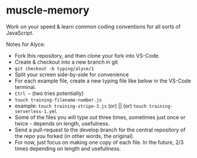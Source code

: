 # muscle-memory
Work on your speed &amp; learn common coding conventions for all sorts of JavaScript.

Notes for Alyce:

- Fork this repository, and then clone your fork into VS-Code.
- Create & checkout into a new branch in git
- `git checkout -b typing/alyce/1`
- Split your screen side-by-side for convenience
- For each example file, create a new typing file like below in the VS-Code terminal.
- `Ctrl ~` (two tries potentially)
- `touch training-filename-number.js` 
- example: `touch training-stripe-3.js` (or) || (or) `touch training-serverless-1.yml`
- Some of the files you will type out three times, sometimes just once or twice - depends on length, usefulness.
- Send a pull-request to the develop branch for the central repository of the repo you forked (in other words, the original).
- For now, just focus on making one copy of each file. In the future, 2/3 times depending on length and usefullness.
